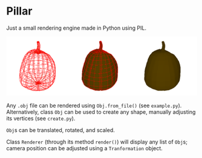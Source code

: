 # Pillar

Just a small rendering engine made in Python using PIL.

![Example image](example.png)

Any `.obj` file can be rendered using `Obj.from_file()` (see `example.py`). Alternatively, class `Obj` can be used to create any shape, manually adjusting its vertices (see `create.py`).

`Obj`s can be translated, rotated, and scaled.

Class `Renderer` (through its method `render()`) will display any list of `Obj`s; camera position can be adjusted using a `Tranformation` object.